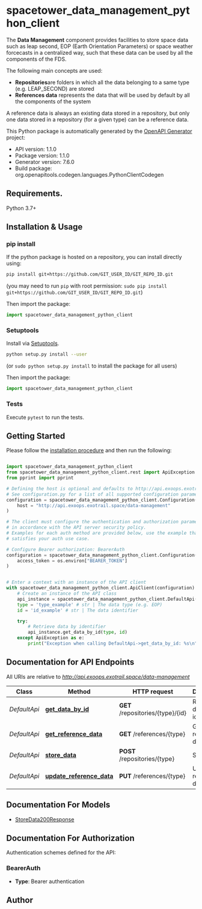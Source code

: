# spacetower_data_management_python_client
The <b>Data Management</b> component provides facilities to store space
data such as leap second, EOP (Earth Orientation Parameters) or space weather
forcecasts in a centralized way, such that these data can be used by all the 
components of the FDS.

The following main concepts are used:

<ul>
  <li><b>Repositories</b>are folders in which all the data belonging to a same
  type (e.g. LEAP_SECOND) are stored</li>
  <li><b>References data</b> represents the data that will be used by default
  by all the components of the system</li>
</ul>

A reference data is always an existing data stored in a repository, but only one 
data stored in a repository (for a given type) can be a reference data.


This Python package is automatically generated by the [OpenAPI Generator](https://openapi-generator.tech) project:

- API version: 1.1.0
- Package version: 1.1.0
- Generator version: 7.6.0
- Build package: org.openapitools.codegen.languages.PythonClientCodegen

## Requirements.

Python 3.7+

## Installation & Usage
### pip install

If the python package is hosted on a repository, you can install directly using:

```sh
pip install git+https://github.com/GIT_USER_ID/GIT_REPO_ID.git
```
(you may need to run `pip` with root permission: `sudo pip install git+https://github.com/GIT_USER_ID/GIT_REPO_ID.git`)

Then import the package:
```python
import spacetower_data_management_python_client
```

### Setuptools

Install via [Setuptools](http://pypi.python.org/pypi/setuptools).

```sh
python setup.py install --user
```
(or `sudo python setup.py install` to install the package for all users)

Then import the package:
```python
import spacetower_data_management_python_client
```

### Tests

Execute `pytest` to run the tests.

## Getting Started

Please follow the [installation procedure](#installation--usage) and then run the following:

```python

import spacetower_data_management_python_client
from spacetower_data_management_python_client.rest import ApiException
from pprint import pprint

# Defining the host is optional and defaults to http://api.exoops.exotrail.space/data-management
# See configuration.py for a list of all supported configuration parameters.
configuration = spacetower_data_management_python_client.Configuration(
    host = "http://api.exoops.exotrail.space/data-management"
)

# The client must configure the authentication and authorization parameters
# in accordance with the API server security policy.
# Examples for each auth method are provided below, use the example that
# satisfies your auth use case.

# Configure Bearer authorization: BearerAuth
configuration = spacetower_data_management_python_client.Configuration(
    access_token = os.environ["BEARER_TOKEN"]
)


# Enter a context with an instance of the API client
with spacetower_data_management_python_client.ApiClient(configuration) as api_client:
    # Create an instance of the API class
    api_instance = spacetower_data_management_python_client.DefaultApi(api_client)
    type = 'type_example' # str | The data type (e.g. EOP)
    id = 'id_example' # str | The data identifier

    try:
        # Retrieve data by identifier
        api_instance.get_data_by_id(type, id)
    except ApiException as e:
        print("Exception when calling DefaultApi->get_data_by_id: %s\n" % e)

```

## Documentation for API Endpoints

All URIs are relative to *http://api.exoops.exotrail.space/data-management*

Class | Method | HTTP request | Description
------------ | ------------- | ------------- | -------------
*DefaultApi* | [**get_data_by_id**](docs/DefaultApi.md#get_data_by_id) | **GET** /repositories/{type}/{id} | Retrieve data by identifier
*DefaultApi* | [**get_reference_data**](docs/DefaultApi.md#get_reference_data) | **GET** /references/{type} | Get reference data
*DefaultApi* | [**store_data**](docs/DefaultApi.md#store_data) | **POST** /repositories/{type} | Store data
*DefaultApi* | [**update_reference_data**](docs/DefaultApi.md#update_reference_data) | **PUT** /references/{type} | Update reference data


## Documentation For Models

 - [StoreData200Response](docs/StoreData200Response.md)


<a id="documentation-for-authorization"></a>
## Documentation For Authorization


Authentication schemes defined for the API:
<a id="BearerAuth"></a>
### BearerAuth

- **Type**: Bearer authentication


## Author




